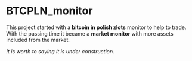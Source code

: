# BTCPLN_monitor
This project started with a **bitcoin in polish zlots** monitor to help to trade.
With the passing time it became a **market monitor** with more assets included from the market.

_It is worth to saying it is under construction._
